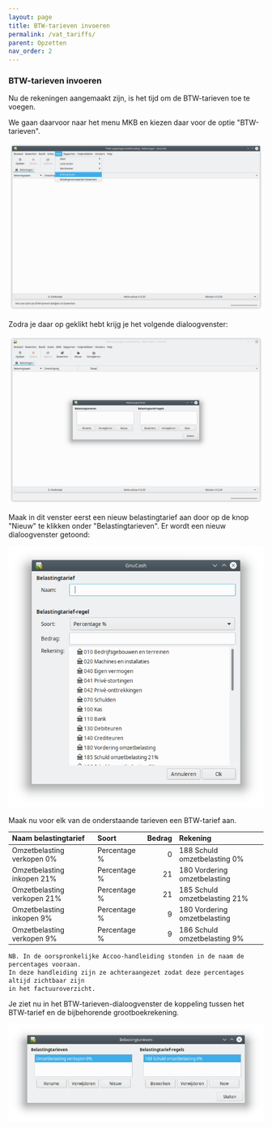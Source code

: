 ```yaml
---
layout: page
title: BTW-tarieven invoeren
permalink: /vat_tariffs/
parent: Opzetten
nav_order: 2
---
```


### BTW-tarieven invoeren

Nu de rekeningen aangemaakt zijn, is het tijd om de BTW-tarieven toe te voegen.

We gaan daarvoor naar het menu MKB en kiezen daar voor de optie "BTW-tarieven".

![Menu MKB / BTW-tarieven](/assets/menu_mkb_btw.png)

Zodra je daar op geklikt hebt krijg je het volgende dialoogvenster:

![BTW-tarieven-dialoog-venster](/assets/btw_dialog.png)

Maak in dit venster eerst een nieuw belastingtarief aan door op de knop "Nieuw"
te klikken onder "Belastingtarieven". Er wordt een nieuw dialoogvenster getoond:

![BTW-tarief aanmaken](/assets/new_btw_tariff_dialog.png)

Maak nu voor elk van de onderstaande tarieven een BTW-tarief aan.

| Naam belastingtarief        | Soort        | Bedrag | Rekening                      |
|:----------------------------|:-------------|-------:|:------------------------------|
| Omzetbelasting verkopen 0%  | Percentage % | 0      | 188 Schuld omzetbelasting 0%  |
| Omzetbelasting inkopen 21%  | Percentage % | 21     | 180 Vordering omzetbelasting  |
| Omzetbelasting verkopen 21% | Percentage % | 21     | 185 Schuld omzetbelasting 21% |
| Omzetbelasting inkopen 9%   | Percentage % | 9      | 180 Vordering omzetbelasting  |
| Omzetbelasting verkopen 9%  | Percentage % | 9      | 186 Schuld omzetbelasting 9%  |


```
NB. In de oorspronkelijke Accoo-handleiding stonden in de naam de percentages vooraan.
In deze handleiding zijn ze achteraangezet zodat deze percentages altijd zichtbaar zijn
in het factuuroverzicht.
```

Je ziet nu in het BTW-tarieven-dialoogvenster de koppeling tussen het BTW-tarief en de
bijbehorende grootboekrekening.

![Ingevulde BTW-tarieven](/assets/existing_btw_tariffs.png)

